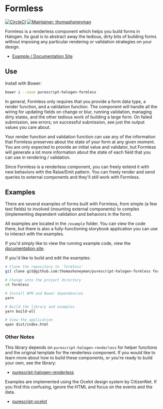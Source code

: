 # Formless

[![CircleCI](https://circleci.com/gh/thomashoneyman/purescript-halogen-formless/tree/master.svg?style=shield)](https://circleci.com/gh/thomashoneyman/purescript-halogen-formless/tree/master)
[![Maintainer: thomashoneyman](https://img.shields.io/badge/maintainer-thomashoneyman-lightgrey.svg)](http://github.com/thomashoneyman)

Formless is a renderless component which helps you build forms in Halogen. Its goal is to abstract away the tedious, dirty bits of building forms without imposing any particular rendering or validation strategies on your design.

- [Example / Documentation Site](https://thomashoneyman.github.io/purescript-halogen-formless/)

## Use

Install with Bower:

```sh
bower i --save purescript-halogen-formless
```

In general, Formless only requires that you provide a form data type, a render function, and a validation function. The component will handle all the wiring for updating fields on change or blur, running validation, managing dirty states, and the other tedious work of building a large form. On failed submission, see errors; on successful submission, see just the output values you care about. 

Your render function and validation function can use any of the information that Formless preserves about the state of your form at any given moment. You are only expected to provide an initial value and validator, but Formless will generate a lot more information about the state of each field that you can use in rendering / validation.

Since Formless is a renderless component, you can freely extend it with new behaviors with the Raise/Emit pattern. You can freely render and send queries to external components and they'll still work with Formless.

## Examples

There are several examples of forms built with Formless, from simple (a few text fields) to involved (mounting external components) to complex (implementing dependent validation and behaviors in the form).

All examples are located in the `/example` folder. You can view the code there, but there is also a fully-functioning storybook application you can use to interact with the examples.

If you'd simply like to view the running example code, view the [documentation site](https://thomashoneyman.github.io/purescript-halogen-formless/).

If you'd like to build and edit the examples:

```sh
# Clone the repository to 'formless'
git clone git@github.com:thomashoneyman/purescript-halogen-formless formless

# Change into the project directory
cd formless

# Install NPM and Bower dependencies
yarn

# Build the library and examples
yarn build-all

# View the application
open dist/index.html
```

### Other Notes

This library depends on `purescript-halogen-renderless` for helper functions and the original template for the renderless component. If you would like to learn more about how to build these components, or you're ready to build your own, see the library:

- [purescript-halogen-renderless](https://github.com/thomashoneyman/purescript-halogen-renderless)

Examples are implemented using the Ocelot design system by CitizenNet. If you find this confusing, ignore the HTML and focus on the events and the data.

- [purescript-ocelot](https://github.com/citizennet/purescript-ocelot)
